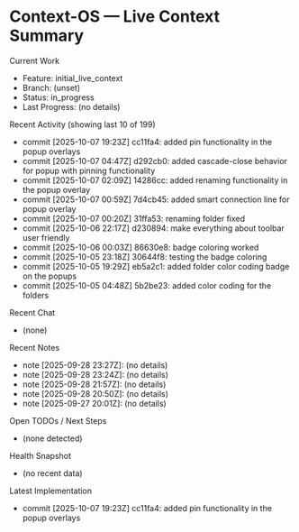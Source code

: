 # Context-OS — Live Context Summary

Current Work
- Feature: initial_live_context
- Branch: (unset)
- Status: in_progress
- Last Progress: (no details)

Recent Activity (showing last 10 of 199)
- commit [2025-10-07 19:23Z] cc11fa4: added pin functionality in the popup overlays
- commit [2025-10-07 04:47Z] d292cb0: added cascade-close behavior for popup with pinning functionality
- commit [2025-10-07 02:09Z] 14286cc: added renaming functionality in the popup overlay
- commit [2025-10-07 00:59Z] 7d4cb45: added smart connection line for popup overlay
- commit [2025-10-07 00:20Z] 31ffa53: renaming folder fixed
- commit [2025-10-06 22:17Z] d230894: make everything about toolbar user friendly
- commit [2025-10-06 00:03Z] 86630e8: badge coloring worked
- commit [2025-10-05 23:18Z] 30644f8: testing the badge coloring
- commit [2025-10-05 19:29Z] eb5a2c1: added folder color coding badge on the popups
- commit [2025-10-05 04:48Z] 5b2be23: added color coding for the folders

Recent Chat
- (none)

Recent Notes
- note [2025-09-28 23:27Z]: (no details)
- note [2025-09-28 23:24Z]: (no details)
- note [2025-09-28 21:57Z]: (no details)
- note [2025-09-28 20:50Z]: (no details)
- note [2025-09-27 20:01Z]: (no details)

Open TODOs / Next Steps
- (none detected)

Health Snapshot
- (no recent data)

Latest Implementation
- commit [2025-10-07 19:23Z] cc11fa4: added pin functionality in the popup overlays

